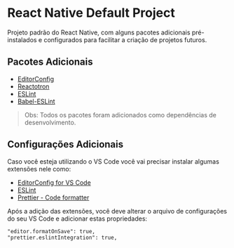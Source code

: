 # React Native Default Project
Projeto padrão do React Native, com alguns pacotes adicionais pré-instalados e configurados para facilitar a criação de projetos futuros.

## Pacotes Adicionais
 - [EditorConfig](https://editorconfig.org/)
 - [Reactotron](https://github.com/infinitered/reactotron)
 - [ESLint](https://eslint.org/)
 - [Babel-ESLint](https://github.com/babel/babel-eslint)

> Obs: Todos os pacotes foram adicionados como dependências de desenvolvimento.

## Configurações Adicionais
Caso você esteja utilizando o VS Code você vai precisar instalar algumas extensões nele como:
- [EditorConfig for VS Code](https://marketplace.visualstudio.com/items?itemName=EditorConfig.EditorConfig)
- [ESLint](https://marketplace.visualstudio.com/items?itemName=dbaeumer.vscode-eslint)
- [Prettier - Code formatter](https://marketplace.visualstudio.com/items?itemName=esbenp.prettier-vscode)

Após a adição das extensões, você deve alterar o arquivo de configurações do seu VS Code e adicionar estas propriedades:

    "editor.formatOnSave": true,
    "prettier.eslintIntegration": true,
